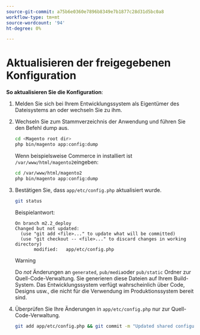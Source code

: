 ```yaml
---
source-git-commit: a75b6e0360e7896b8349e7b1877c28d31d5bc0a8
workflow-type: tm+mt
source-wordcount: '94'
ht-degree: 0%

---
```

# Aktualisieren der freigegebenen Konfiguration

**So aktualisieren Sie die Konfiguration**:

1. Melden Sie sich bei Ihrem Entwicklungssystem als Eigentümer des Dateisystems an oder wechseln Sie zu ihm.

1. Wechseln Sie zum Stammverzeichnis der Anwendung und führen Sie den Befehl dump aus.

   ```bash
   cd <Magento root dir>
   php bin/magento app:config:dump
   ```

   Wenn beispielsweise Commerce in installiert ist `/var/www/html/magento2`eingeben:

   ```bash
   cd /var/www/html/magento2
   php bin/magento app:config:dump
   ```

1. Bestätigen Sie, dass `app/etc/config.php` aktualisiert wurde.

   ```bash
   git status
   ```

   Beispielantwort:

   ```terminal
   On branch m2.2_deploy
   Changed but not updated:
     (use "git add <file>..." to update what will be committed)
     (use "git checkout -- <file>..." to discard changes in working directory)
          modified:   app/etc/config.php
   ```

   >[!WARNING]
   >
   >Do _not_ Änderungen an `generated`, `pub/media`oder `pub/static` Ordner zur Quell-Code-Verwaltung. Sie generieren diese Dateien auf Ihrem Build-System. Das Entwicklungssystem verfügt wahrscheinlich über Code, Designs usw., die nicht für die Verwendung im Produktionssystem bereit sind.

1. Überprüfen Sie Ihre Änderungen in `app/etc/config.php` nur zur Quell-Code-Verwaltung.

   ```bash
   git add app/etc/config.php && git commit -m "Updated shared configuration" && git push mconfig m2.2_deploy
   ```
